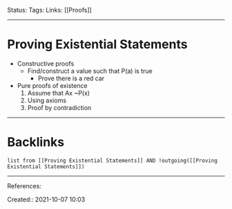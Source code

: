 Status: 
Tags: 
Links: [[Proofs]]
___
# Proving Existential Statements
- Constructive proofs
	- Find/construct a value such that P(a) is true
		- Prove there is a red car
- Pure proofs of existence
	1. Assume that Ax ~P(x)
	2. Using axioms
	3. Proof by contradiction
___
# Backlinks
```dataview
list from [[Proving Existential Statements]] AND !outgoing([[Proving Existential Statements]])
```
___
References:

Created:: 2021-10-07 10:03
